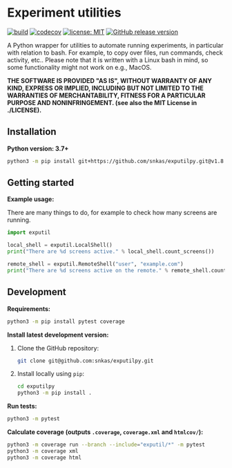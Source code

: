 # Experiment utilities

[![build](https://github.com/snkas/exputilpy/workflows/build/badge.svg)](https://github.com/snkas/exputilpy/actions?query=workflow%3Abuild+branch%3Amaster)
[![codecov](https://codecov.io/gh/snkas/exputilpy/branch/master/graph/badge.svg)](https://codecov.io/gh/snkas/exputilpy)
[![license: MIT](https://img.shields.io/badge/license-MIT-blue)](https://github.com/snkas/exputilpy/blob/master/LICENSE)
[![GitHub release version](https://img.shields.io/github/v/release/snkas/exputilpy)](https://github.com/snkas/exputilpy/releases)

A Python wrapper for utilities to automate running experiments, in particular with relation to bash.
For example, to copy over files, run commands, check activity, etc..
Please note that it is written with a Linux bash in mind, so some functionality might not work on e.g., MacOS.

**THE SOFTWARE IS PROVIDED "AS IS", WITHOUT WARRANTY OF ANY KIND, EXPRESS OR
  IMPLIED, INCLUDING BUT NOT LIMITED TO THE WARRANTIES OF MERCHANTABILITY,
  FITNESS FOR A PARTICULAR PURPOSE AND NONINFRINGEMENT. (see also the MIT License in ./LICENSE).**


## Installation

**Python version: 3.7+**

```bash
python3 -m pip install git+https://github.com/snkas/exputilpy.git@v1.8.2
```


## Getting started

**Example usage:**

There are many things to do, for example to check how many screens are running.

```python
import exputil

local_shell = exputil.LocalShell()
print("There are %d screens active." % local_shell.count_screens())

remote_shell = exputil.RemoteShell("user", "example.com")
print("There are %d screens active on the remote." % remote_shell.count_screens())
```


## Development

**Requirements:**

```bash
python3 -m pip install pytest coverage
```

**Install latest development version:**

1. Clone the GitHub repository:

   ```bash
   git clone git@github.com:snkas/exputilpy.git
   ```

2. Install locally using `pip`:

   ```bash
   cd exputilpy
   python3 -m pip install .
   ```

**Run tests:**

```bash
python3 -m pytest
```

**Calculate coverage (outputs `.coverage`, `coverage.xml` and `htmlcov/`):**

```bash
python3 -m coverage run --branch --include="exputil/*" -m pytest
python3 -m coverage xml
python3 -m coverage html
```
